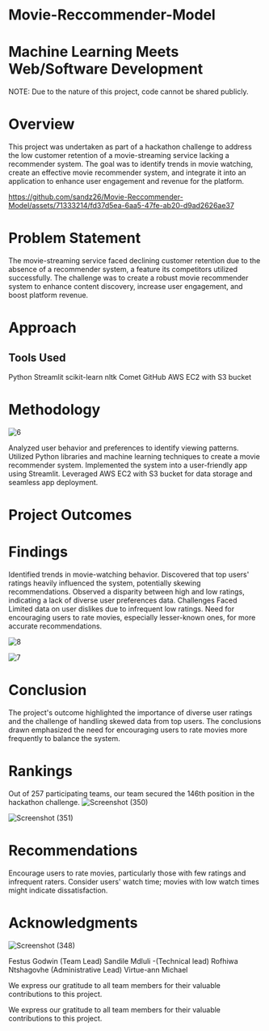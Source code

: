 # Movie-Reccommender-Model
# Machine Learning Meets Web/Software Development
NOTE: Due to the nature of this project, code cannot be shared publicly.
# Overview
This project was undertaken as part of a hackathon challenge to address the low customer retention of a movie-streaming service lacking a recommender system. The goal was to identify trends in movie watching, create an effective movie recommender system, and integrate it into an application to enhance user engagement and revenue for the platform.


https://github.com/sandz26/Movie-Reccommender-Model/assets/71333214/fd37d5ea-6aa5-47fe-ab20-d9ad2626ae37


# Problem Statement
The movie-streaming service faced declining customer retention due to the absence of a recommender system, a feature its competitors utilized successfully. The challenge was to create a robust movie recommender system to enhance content discovery, increase user engagement, and boost platform revenue.

# Approach

## Tools Used
Python
Streamlit
scikit-learn
nltk
Comet
GitHub
AWS EC2 with S3 bucket

# Methodology

![6](https://github.com/sandz26/Movie-Reccommender-Model/assets/71333214/1f3595f7-06fa-439f-afbb-0a02bfd9f731)

Analyzed user behavior and preferences to identify viewing patterns.
Utilized Python libraries and machine learning techniques to create a movie recommender system.
Implemented the system into a user-friendly app using Streamlit.
Leveraged AWS EC2 with S3 bucket for data storage and seamless app deployment.

# Project Outcomes

# Findings

Identified trends in movie-watching behavior.
Discovered that top users' ratings heavily influenced the system, potentially skewing recommendations.
Observed a disparity between high and low ratings, indicating a lack of diverse user preferences data.
Challenges Faced
Limited data on user dislikes due to infrequent low ratings.
Need for encouraging users to rate movies, especially lesser-known ones, for more accurate recommendations.

![8](https://github.com/sandz26/Movie-Reccommender-Model/assets/71333214/50e0064a-1d8e-414b-926a-4b916f945f76)


![7](https://github.com/sandz26/Movie-Reccommender-Model/assets/71333214/06b91b87-917f-40d4-ba54-daaef1c4f92b)

# Conclusion
The project's outcome highlighted the importance of diverse user ratings and the challenge of handling skewed data from top users. The conclusions drawn emphasized the need for encouraging users to rate movies more frequently to balance the system.

# Rankings
Out of 257 participating teams, our team secured the 146th position in the hackathon challenge.
![Screenshot (350)](https://github.com/sandz26/Movie-Reccommender-Model/assets/71333214/0de4549b-a41d-47ed-9246-a0db8264060b)

![Screenshot (351)](https://github.com/sandz26/Movie-Reccommender-Model/assets/71333214/9a8d8104-3b70-4b12-ae99-b61fa1a7e2cc)


# Recommendations
Encourage users to rate movies, particularly those with few ratings and infrequent raters.
Consider users' watch time; movies with low watch times might indicate dissatisfaction.

# Acknowledgments

![Screenshot (348)](https://github.com/sandz26/Movie-Reccommender-Model/assets/71333214/437cbfe8-d657-4260-8a2d-0d23f96fc2f0)

Festus Godwin (Team Lead)
Sandile Mdluli -(Technical lead)
Rofhiwa Ntshagovhe (Administrative Lead)
Virtue-ann Michael 

We express our gratitude to all team members for their valuable contributions to this project.


We express our gratitude to all team members for their valuable contributions to this project.


